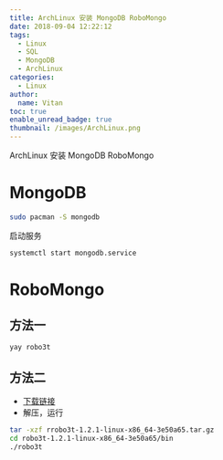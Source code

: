 ```yaml
---
title: ArchLinux 安装 MongoDB RoboMongo
date: 2018-09-04 12:22:12
tags:
  - Linux
  - SQL
  - MongoDB
  - ArchLinux
categories:
  - Linux
author:
  name: Vitan
toc: true
enable_unread_badge: true
thumbnail: /images/ArchLinux.png
---
```

ArchLinux 安装 MongoDB RoboMongo
<!--more-->
# MongoDB
```sh
sudo pacman -S mongodb
```
启动服务
```sh
systemctl start mongodb.service
```

# RoboMongo
## 方法一
```sh
yay robo3t
```
  
## 方法二
- [下载链接](https://robomongo.org/download)
- 解压，运行

```sh
tar -xzf rrobo3t-1.2.1-linux-x86_64-3e50a65.tar.gz
cd robo3t-1.2.1-linux-x86_64-3e50a65/bin
./robo3t
```
